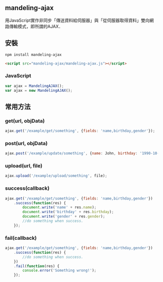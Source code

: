## mandeling-ajax
用JavaScript實作非同步「傳送資料給伺服器」與「從伺服器取得資料」雙向網路傳輸模式，即所謂的AJAX．

## 安裝
```sh
npm install mandeling-ajax
```
```html
<script src="mandeling-ajax/mandeling-ajax.js"></script>
```
### JavaScript
```javascript
var ajax = MandelingAJAX();
var ajax = new MandelingAJAX();
```
## 常用方法
### get(url, objData)
```javascript
ajax.get('/example/get/something', {fields: 'name,birthday,gender'});
```
### post(url, objData)
```javascript
ajax.post('/example/update/something', {name: John, birthday: '1990-10-20'});
```
### upload(url, file)
```javascript
ajax.upload('/example/upload/something', file);
```
### success(callback)
```javascript
ajax.get('/example/get/something', {fields: 'name,birthday,gender'})  
    .success(function(res) {  
        document.write('name' + res.name);  
        document.write('birthday' + res.birthday);  
        document.write('gender' + res.gender);  
        //do something when success.   
    });
```
### fail(callback)
```javascript
ajax.get('/example/get/something', {fields: 'name,birthday,gender'})  
    .success(function(res) {  
        //do something when success.   
    })  
    .fail(function(res) {  
        console.error('Something wrong!');  
    });  
```
